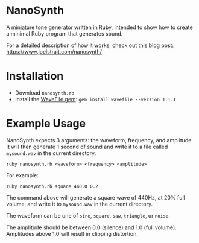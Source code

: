 # NanoSynth

A miniature tone generator written in Ruby, intended to show how to create a minimal Ruby program that generates sound.

For a detailed description of how it works, check out this blog post: <https://www.joelstrait.com/nanosynth/>

# Installation

* Download `nanosynth.rb`
* Install the [WaveFile gem](http://wavefilegem.com): `gem install wavefile --version 1.1.1`

# Example Usage

NanoSynth expects 3 arguments: the waveform, frequency, and amplitude. It will then generate 1 second of sound and write it to a file called `mysound.wav` in the current directory.

    ruby nanosynth.rb <waveform> <frequency> <amplitude>

For example:

    ruby nanosynth.rb square 440.0 0.2

The command above will generate a square wave of 440Hz, at 20% full volume, and write it to `mysound.wav` in the current directory.

The waveform can be one of `sine`, `square`, `saw`, `triangle`, or `noise`.

The amplitude should be between 0.0 (silence) and 1.0 (full volume). Amplitudes above 1.0 will result in clipping distortion.
